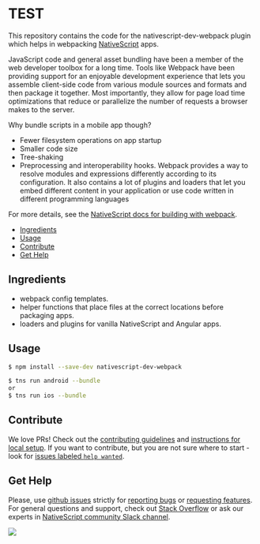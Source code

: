 # TEST

This repository contains the code for the nativescript-dev-webpack plugin which helps in webpacking [NativeScript](https://www.nativescript.org/) apps.

JavaScript code and general asset bundling have been a member of the web developer toolbox for a long time. Tools like Webpack have been providing support for an enjoyable development experience that lets you assemble client-side code from various module sources and formats and then package it together. Most importantly, they allow for page load time optimizations that reduce or parallelize the number of requests a browser makes to the server.

Why bundle scripts in a mobile app though? 

- Fewer filesystem operations on app startup
- Smaller code size
- Tree-shaking
- Preprocessing and interoperability hooks. Webpack provides a way to resolve modules and expressions differently according to its configuration. It also contains a lot of plugins and loaders that let you embed different content in your application or use code written in different programming languages

For more details, see the [NativeScript docs for building with webpack](http://docs.nativescript.org/angular/best-practices/bundling-with-webpack.html).

<!-- TOC depthFrom:2 -->

- [Ingredients](#ingredients)
- [Usage](#usage)
- [Contribute](#contribute)
- [Get Help](#get-help)

<!-- /TOC -->

## Ingredients

* webpack config templates.
* helper functions that place files at the correct locations before packaging apps.
* loaders and plugins for vanilla NativeScript and Angular apps.

## Usage

```sh
$ npm install --save-dev nativescript-dev-webpack

$ tns run android --bundle
or
$ tns run ios --bundle
```

## Contribute
We love PRs! Check out the [contributing guidelines](CONTRIBUTING.md) and [instructions for local setup](https://github.com/NativeScript/nativescript-dev-webpack/blob/master/CONTRIBUTING.md#setup). If you want to contribute, but you are not sure where to start - look for [issues labeled `help wanted`](https://github.com/NativeScript/nativescript-dev-webpack/issues?q=is%3Aopen+is%3Aissue+label%3A%22help+wanted%22).

## Get Help 
Please, use [github issues](https://github.com/NativeScript/nativescript-dev-webpack/issues) strictly for [reporting bugs](CONTRIBUTING.md#reporting-bugs) or [requesting features](CONTRIBUTING.md#requesting-features). For general questions and support, check out [Stack Overflow](https://stackoverflow.com/questions/tagged/nativescript) or ask our experts in [NativeScript community Slack channel](http://developer.telerik.com/wp-login.php?action=slack-invitation).
  
![](https://ga-beacon.appspot.com/UA-111455-24/nativescript/nativescript-dev-webpack?pixel) 


